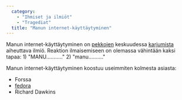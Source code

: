 ```yaml
---
  category: 
    - "Ihmiset ja ilmiöt"
    - "Tragediat"
  title: "Manun internet-käyttäytyminen"
---
```

Manun internet-käyttäytyminen on [pekkojen](pekka) keskuudessa [karjumista](karjuminen) aiheuttava ilmiö. Reaktion ilmaisemiseen on olemassa vähintään kaksi tapaa: 1) "MANU..........." 2) "manu.........."

Manun internet-käyttäytyminen koostuu useimmiten kolmesta asiasta:

* Forssa
* [fedora](hattu)
* Richard Dawkins